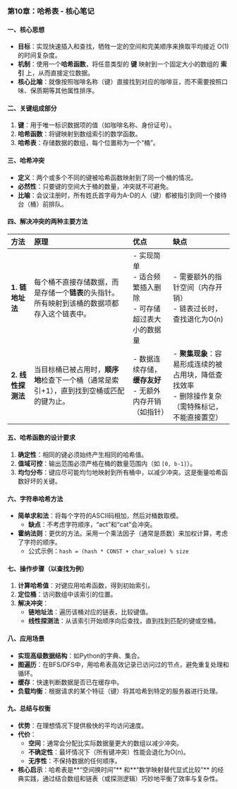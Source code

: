 ### **第10章：哈希表 - 核心笔记**

#### **一、核心思想**

- **目标**：实现快速插入和查找，牺牲一定的空间和完美顺序来换取平均接近 O(1) 的时间复杂度。
- **机制**：使用一个**哈希函数**，将任意类型的 **键** 映射到一个固定大小的数组的 **索引** 上，从而直接定位数据。
- **核心比喻**：就像按照咖啡名称（键）直接找到对应的咖啡豆，而不需要按照口味、保质期等其他属性排序。

#### **二、关键组成部分**
1.  **键**：用于唯一标识数据项的值（如咖啡名称、身份证号）。
2.  **哈希函数**：将键映射到数组索引的数学函数。
3.  **哈希表**：存储数据的数组，每个位置称为一个“桶”。

#### **三、哈希冲突**
- **定义**：两个或多个不同的键被哈希函数映射到了同一个桶的情况。
- **必然性**：只要键的空间大于桶的数量，冲突就不可避免。
- **比喻**：会议注册时，所有姓氏首字母为A-D的人（键）都被指引到同一个接待台（桶）前排队。

#### **四、解决冲突的两种主要方法**

| 方法              | 原理                                                         | 优点                                                         | 缺点                                                         |
| :---------------- | :----------------------------------------------------------- | :----------------------------------------------------------- | :----------------------------------------------------------- |
| **1. 链地址法**   | 每个桶不直接存储数据，而是存储一个**链表**的头指针。所有映射到该桶的数据项都存入这个链表中。 | - 实现简单<br>- 适合频繁插入删除<br>- 可存储超过表大小的数据量 | - 需要额外的指针空间（内存开销）<br>- 链表过长时，查找退化为O(n) |
| **2. 线性探测法** | 当目标桶已被占用时，**顺序地**检查下一个桶（通常是索引+1），直到找到空桶或匹配的键为止。 | - 数据连续存储，**缓存友好**<br>- 无额外内存开销（如指针）   | - **聚集现象**：容易形成连续的被占用块，降低查找效率<br>- 删除操作复杂（需特殊标记，不能直接置空） |

#### **五、哈希函数的设计要求**
1.  **确定性**：相同的键必须始终产生相同的哈希值。
2.  **值域可控**：输出范围必须严格在桶的数量范围内（如 `[0, b-1]`）。
3.  **均匀分布**：键应尽可能均匀地映射到所有桶中，以减少冲突。这是衡量哈希函数好坏的关键。

#### **六、字符串哈希方法**

- **简单求和法**：将每个字符的ASCII码相加，然后对桶数取模。
    - **缺点**：不考虑字符顺序，“act”和“cat”会冲突。
- **霍纳法则**：更优的方法。采用一个乘法因子（通常是质数）来加权计算，考虑了字符的顺序。
    - 公式示例：`hash = (hash * CONST + char_value) % size`

#### **七、操作步骤（以查找为例）**
1.  **计算哈希值**：对键应用哈希函数，得到初始索引。
2.  **定位桶**：访问数组中该索引的位置。
3.  **解决冲突**：
    - **链地址法**：遍历该桶对应的链表，比较键值。
    - **线性探测法**：从该索引开始顺序向后查找，直到找到匹配的键或空桶。

#### **八、应用场景**
- **实现高级数据结构**：如Python的字典、集合。
- **图遍历**：在BFS/DFS中，用哈希表高效记录已访问过的节点，避免重复处理和循环。
- **缓存**：快速判断数据是否已在缓存中。
- **负载均衡**：根据请求的某个特征（键）将其哈希到特定的服务器进行处理。

#### **九、总结与权衡**
- **优势**：在理想情况下提供极快的平均访问速度。
- **代价**：
    - **空间**：通常会分配比实际数据量更大的数组以减少冲突。
    - **不确定性**：最坏情况下（所有键冲突）性能会退化为O(n)。
    - **无序性**：不保持数据的任何顺序。
- **核心启示**：哈希表是**“空间换时间”** 和**“数学映射替代显式比较”** 的经典实践，通过结合数组和链表（或探测逻辑）巧妙地平衡了效率与复杂性。
